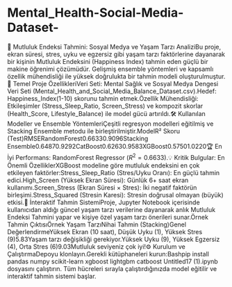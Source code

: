 # Mental_Health-Social-Media-Dataset-
🧠 Mutluluk Endeksi Tahmini: Sosyal Medya ve Yaşam Tarzı AnaliziBu proje, ekran süresi, stres, uyku ve egzersiz gibi yaşam tarzı faktörlerine dayanarak bir kişinin Mutluluk Endeksini (Happiness Index) tahmin eden güçlü bir makine öğrenimi çözümüdür. Gelişmiş ensemble yöntemleri ve kapsamlı özellik mühendisliği ile yüksek doğrulukta bir tahmin modeli oluşturulmuştur.🎯 Temel Proje ÖzellikleriVeri Seti: Mental Sağlık ve Sosyal Medya Dengesi Veri Seti (Mental_Health_and_Social_Media_Balance_Dataset.csv).Hedef: Happiness_Index(1-10) skorunu tahmin etmek.Özellik Mühendisliği: Etkileşimler (Stress_Sleep_Ratio, Screen_Stress) ve kompozit skorlar (Health_Score, Lifestyle_Balance) ile model gücü artırıldı.🛠️ Kullanılan Modeller ve Ensemble YöntemleriÇeşitli regresyon modelleri eğitilmiş ve Stacking Ensemble metodu ile birleştirilmiştir.ModelR² Skoru (Test)RMSERandomForest0.66330.9096Stacking Ensemble0.64870.9292CatBoost0.62630.9583XGBoost0.57501.0220🏆 En İyi Performans: RandomForest Regressor ($R^2 = 0.6633$).💡 Kritik Bulgular: En Önemli ÖzelliklerXGBoost modeline göre mutluluk endeksini en çok etkileyen faktörler:Stress_Sleep_Ratio (Stres/Uyku Oranı): En güçlü tahmin edici.High_Screen (Yüksek Ekran Süresi): Günlük 6+ saat ekran kullanımı.Screen_Stress (Ekran Süresi $\times$ Stres): İki negatif faktörün birleşimi.Stress_Squared (Stresin Karesi): Stresin doğrusal olmayan (büyük) etkisi.🚀 İnteraktif Tahmin SistemiProje, Jupyter Notebook içerisinde kullanıcıdan aldığı güncel yaşam tarzı verilerine dayanarak anlık Mutluluk Endeksi Tahmini yapar ve kişiye özel yaşam tarzı önerileri sunar.Örnek Tahmin ÇıktısıÖrnek Yaşam TarzıNihai Tahmin (Stacking)Genel DeğerlendirmeYüksek Ekran (10 saat), Düşük Uyku (1), Yüksek Stres (9)5.83Yaşam tarzı değişikliği gerekiyor.Yüksek Uyku (9), Yüksek Egzersiz (4), Orta Stres (6)9.03Mutluluk seviyeniz çok iyi!⚙️ Kurulum ve ÇalıştırmaDepoyu klonlayın.Gerekli kütüphaneleri kurun:Bashpip install pandas numpy scikit-learn xgboost lightgbm catboost
Untitled17 (1).ipynb dosyasını çalıştırın. Tüm hücreleri sırayla çalıştırdığınızda model eğitilir ve interaktif tahmin sistemi başlar.
